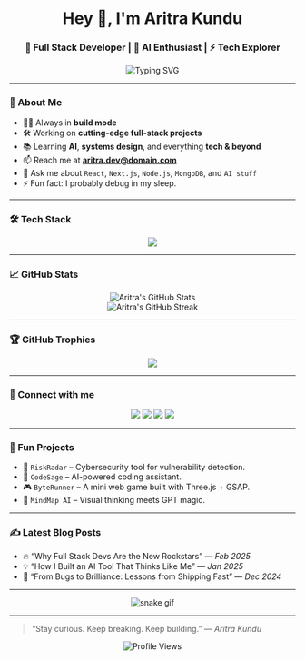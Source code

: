 <h1 align="center">Hey 👋, I'm Aritra Kundu</h1>
<h3 align="center">🚀 Full Stack Developer | 🤖 AI Enthusiast | ⚡ Tech Explorer</h3>

<p align="center">
  <img src="https://readme-typing-svg.demolab.com?font=Fira+Code&duration=3000&pause=1000&color=00F7FF&center=true&vCenter=true&width=435&lines=Building+cool+things+with+code;Learning+every+damn+day;Lover+of+Clean+Code+%26+Dark+Mode;Welcome+to+my+digital+playground" alt="Typing SVG" />
</p>

---

### 🧠 About Me  
- 🧑‍💻 Always in **build mode**
- 🛠️ Working on **cutting-edge full-stack projects**
- 📚 Learning **AI**, **systems design**, and everything **tech & beyond**
- 📫 Reach me at **aritra.dev@domain.com**
- 💬 Ask me about `React`, `Next.js`, `Node.js`, `MongoDB`, and `AI stuff`
- ⚡ Fun fact: I probably debug in my sleep.

---

### 🛠️ Tech Stack
<p align="center">
  <img src="https://skillicons.dev/icons?i=js,ts,react,nextjs,nodejs,express,mongodb,python,cpp,git,linux,vscode,figma,tailwind,bootstrap" />
</p>

---

### 📈 GitHub Stats

<p align="center">
  <img src="https://github-readme-stats.vercel.app/api?username=aritrakundu&show_icons=true&theme=radical&hide=issues&count_private=true" alt="Aritra's GitHub Stats" />
  <br />
  <img src="https://github-readme-streak-stats.herokuapp.com/?user=aritrakundu&theme=radical" alt="Aritra's GitHub Streak" />
</p>

---

### 🏆 GitHub Trophies

<p align="center">
  <img src="https://github-profile-trophy.vercel.app/?username=aritrakundu&theme=onedark&no-frame=true&title=Stars,Commits,Followers,Repositories,PullRequest,Issues" />
</p>

---

### 🔗 Connect with me  
<p align="center">
  <a href="https://www.linkedin.com/in/aritra-kundu/" target="_blank"><img src="https://img.shields.io/badge/LinkedIn-blue?style=for-the-badge&logo=linkedin" /></a>
  <a href="mailto:aritra.dev@domain.com"><img src="https://img.shields.io/badge/Gmail-red?style=for-the-badge&logo=gmail&logoColor=white" /></a>
  <a href="https://aritra.dev" target="_blank"><img src="https://img.shields.io/badge/Portfolio-222222?style=for-the-badge&logo=vercel&logoColor=white" /></a>
  <a href="https://twitter.com/aritra_codes" target="_blank"><img src="https://img.shields.io/badge/Twitter-1DA1F2?style=for-the-badge&logo=twitter" /></a>
</p>

---

### 🧩 Fun Projects
- 🚀 `RiskRadar` – Cybersecurity tool for vulnerability detection.
- 🤖 `CodeSage` – AI-powered coding assistant.
- 🎮 `ByteRunner` – A mini web game built with Three.js + GSAP.
- 🧠 `MindMap AI` – Visual thinking meets GPT magic.

---

### ✍️ Latest Blog Posts
<!-- BLOG-POST-LIST:START -->
- 🔥 “Why Full Stack Devs Are the New Rockstars” — *Feb 2025*
- 💡 “How I Built an AI Tool That Thinks Like Me” — *Jan 2025*
- 🚀 “From Bugs to Brilliance: Lessons from Shipping Fast” — *Dec 2024*
<!-- BLOG-POST-LIST:END -->

---

<p align="center">
  <img src="https://raw.githubusercontent.com/aritrakundu/aritrakundu/output/github-contribution-grid-snake.svg" alt="snake gif" />
</p>

---

> “Stay curious. Keep breaking. Keep building.” — *Aritra Kundu*

<p align="center">
  <img src="https://komarev.com/ghpvc/?username=aritrakundu&label=Profile+views&color=0e75b6&style=flat" alt="Profile Views" />
</p>
